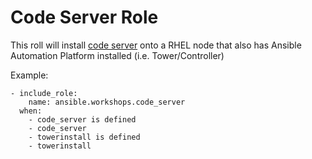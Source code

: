 # Code Server Role

This roll will install [code server](https://github.com/cdr/code-server) onto a RHEL node that also has Ansible Automation Platform installed (i.e. Tower/Controller)

Example:

```
- include_role:
    name: ansible.workshops.code_server
  when:
    - code_server is defined
    - code_server
    - towerinstall is defined
    - towerinstall
```
